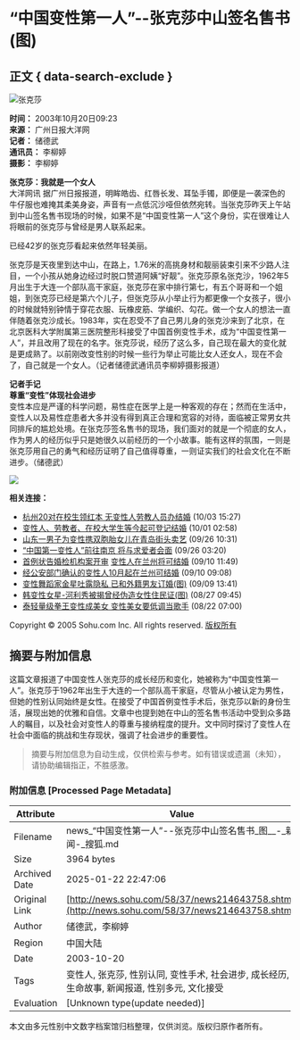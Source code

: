 # “中国变性第一人”--张克莎中山签名售书(图)

## 正文 { data-search-exclude }


![张克莎](https://photo.sohu.com/59/37/Img214643759.jpg)

**时间：** 2003年10月20日09:23  
**来源：** 广州日报大洋网  
**记者：** 储德武  
**通讯员：** 李柳婷  
**摄影：** 李柳婷  

**张克莎：我就是一个女人**  
大洋网讯 据广州日报报道，明眸皓齿、红唇长发、耳坠手镯，即便是一袭深色的牛仔服也难掩其柔美身姿，声音有一点低沉沙哑但依然宛转。当张克莎昨天上午站到中山签名售书现场的时候，如果不是“中国变性第一人”这个身份，实在很难让人将眼前的张克莎与曾经是男人联系起来。

已经42岁的张克莎看起来依然年轻美丽。

张克莎是天夜里到达中山，在路上，1.76米的高挑身材和靓丽装束引来不少路人注目，一个小孩从她身边经过时脱口赞道阿姨“好靓”。张克莎原名张克沙，1962年5月出生于大连一个部队高干家庭，张克莎在家中排行第七，有五个哥哥和一个姐姐，到张克莎已经是第六个儿子，但张克莎从小举止行为都更像一个女孩子，很小的时候就特别钟情于穿花衣服、玩橡皮筋、学编织、勾花。做一个女人的想法一直伴随着张克沙成长。1983年，实在忍受不了自己男儿身的张克沙来到了北京，在北京医科大学附属第三医院整形科接受了中国首例变性手术，成为“中国变性第一人”，并且改用了现在的名字。张克莎说，经历了这么多，自己现在最大的变化就是更成熟了。以前刚改变性别的时候一些行为举止可能比女人还女人，现在不会了，自己就是一个女人。（记者储德武通讯员李柳婷摄影报道）  

**记者手记**  
**尊重“变性”体现社会进步**  
变性本应是严谨的科学问题，易性症在医学上是一种客观的存在；然而在生活中，变性人以及易性症患者大多并没有得到真正合理和宽容的对待，面临被正常男女共同排斥的尴尬处境。在张克莎签名售书的现场，我们面对的就是一个彻底的女人，作为男人的经历似乎只是她很久以前经历的一个小故事。能有这样的氛围，一则是张克莎用自己的勇气和经历证明了自己值得尊重，一则证实我们的社会文化在不断进步。（储德武）  

![](https://images.sohu.com/cs/sms/ad/wenzhangyetuiguang/050728/images/wl_mmssp_48.gif)

**相关连接：**
- [杭州20对在校生领红本 无变性人劳教人员办结婚](https://news.sohu.com/85/21/news214052185.shtml) (10/03 15:27)
- [变性人、劳教者、在校大学生等今起可登记结婚](https://news.sohu.com/55/65/news213966555.shtml) (10/01 02:58)
- [山东一男子为变性携双胞胎女儿在青岛街头卖艺](https://news.sohu.com/93/41/news213654193.shtml) (09/26 10:31)
- [“中国第一变性人”前往南京 将与求爱者会面](https://news.sohu.com/60/16/news213641660.shtml) (09/26 03:20)
- [首例状告婚检机构案开审](https://news.sohu.com/28/87/news213028728.shtml) [变性人在兰州将可结婚](https://news.sohu.com/17/28/news213032817.shtml) (09/10 11:49)
- [经公安部门确认的变性人10月起在兰州可结婚](https://news.sohu.com/17/28/news213032817.shtml) (09/10 09:08)
- [变性舞蹈家金星吐露隐私 已和外籍男友订婚(图)](https://yule.sohu.com/85/78/article213007885.shtml) (09/09 13:41)
- [韩变性女星-河利秀被揭曾经伪造女性住民证(图)](https://yule.sohu.com/00/60/article212526000.shtml) (08/27 09:45)
- [泰轻量级拳王变性成美女 变性美女要低调当歌手](https://news.sohu.com/77/44/news212364477.shtml) (08/22 07:00)

Copyright © 2005 Sohu.com Inc. All rights reserved. [版权所有](https://www.sohu.com/about/copyright.html)
<!-- tcd_original_link http://news.sohu.com/58/37/news214643758.shtml -->


## 摘要与附加信息

<!-- tcd_abstract -->
这篇文章报道了中国变性人张克莎的成长经历和变化，她被称为“中国变性第一人”。张克莎于1962年出生于大连的一个部队高干家庭，尽管从小被认定为男性，但她的性别认同始终是女性。在接受了中国首例变性手术后，张克莎以新的身份生活，展现出她的优雅和自信。文章中也提到她在中山的签名售书活动中受到众多路人的瞩目，以及社会对变性人的尊重与接纳程度的提升。文中同时探讨了变性人在社会中面临的挑战和生存现状，强调了社会进步的重要性。
<!-- tcd_abstract_end -->

> 摘要与附加信息为自动生成，仅供检索与参考。如有错误或遗漏（未知），请协助编辑指正，不胜感激。

### 附加信息 [Processed Page Metadata]

| Attribute       | Value                                  |
|-----------------|----------------------------------------|
| Filename        | news_“中国变性第一人”--张克莎中山签名售书_图__-_新闻-_搜狐.md                             |
| Size            | 3964 bytes                           |
| Archived Date   | 2025-01-22 22:47:06                             |
| Original Link   | [http://news.sohu.com/58/37/news214643758.shtml](http://news.sohu.com/58/37/news214643758.shtml)                       |
| Author          | 储德武，李柳婷                               |
| Region          | 中国大陆                               |
| Date            | 2003-10-20                                 |
| Tags            | 变性人, 张克莎, 性别认同, 变性手术, 社会进步, 成长经历, 生命故事, 新闻报道, 性别多元, 文化接受                                 |
| Evaluation            | [Unknown type(update needed)]                                 |
<!-- tcd_table_end -->

本文由多元性别中文数字档案馆归档整理，仅供浏览。版权归原作者所有。
